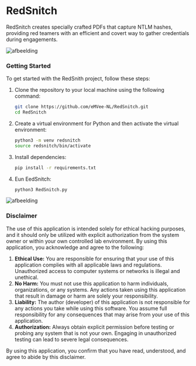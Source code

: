 # RedSnitch
RedSnitch creates specially crafted PDFs that capture NTLM hashes, providing red teamers with an efficient and covert way to gather credentials during engagements.

![afbeelding](https://github.com/user-attachments/assets/dd867e96-d94e-4d19-b72b-0cb1727774dd)

### Getting Started

To get started with the RedSnith project, follow these steps:

1. Clone the repository to your local machine using the following command:
   ```bash
   git clone https://github.com/eMVee-NL/RedSnitch.git
   cd RedSnitch
   ```

2. Create a virtual environment for Python and then activate the virtual environment:
   ```bash
   python3 -m venv redsnitch
   source redsnitch/bin/activate
   ```

3. Install dependencies:
   ```bash
   pip install -r requirements.txt
   ```

4. Eun EedSnitch:
   ```bash
   python3 RedSnitch.py 
   ```

![afbeelding](https://github.com/user-attachments/assets/10f5a2e4-5bbc-45fc-bcdd-b23601332830)


### Disclaimer

The use of this application is intended solely for ethical hacking purposes, and it should only be utilized with explicit authorization from the system owner or within your own controlled lab environment. By using this application, you acknowledge and agree to the following:

1. **Ethical Use:** You are responsible for ensuring that your use of this application complies with all applicable laws and regulations. Unauthorized access to computer systems or networks is illegal and unethical.
2. **No Harm:** You must not use this application to harm individuals, organizations, or any systems. Any actions taken using this application that result in damage or harm are solely your responsibility.
3. **Liability:** The author (developer) of this application is not responsible for any actions you take while using this software. You assume full responsibility for any consequences that may arise from your use of this application.
4. **Authorization:** Always obtain explicit permission before testing or probing any system that is not your own. Engaging in unauthorized testing can lead to severe legal consequences.

By using this application, you confirm that you have read, understood, and agree to abide by this disclaimer.

